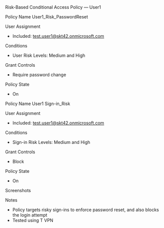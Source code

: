 Risk-Based Conditional Access Policy — User1

Policy Name
User1_Risk_PasswordReset

User Assignment
- Included: test.user1@skt42.onmicrosoft.com

 Conditions
- User Risk Levels: Medium and High

Grant Controls
- Require password change

 Policy State
- On


Policy Name
User1 Sign-in_Risk

User Assignment
- Included: test.user1@skt42.onmicrosoft.com

 Conditions
- Sign-in Risk Levels: Medium and High

Grant Controls
- Block

 Policy State
- On






Screenshots

 Notes
- Policy targets risky sign-ins to enforce password reset, and also blocks the login attempt
- Tested using T VPN
